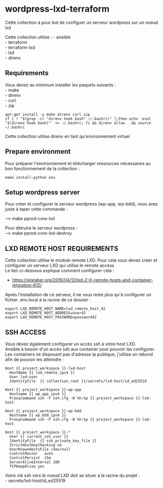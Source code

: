 # wordpress-lxd-terraform

Cette collection à pour but de configuer un serveur wordpress sur un noeud lxd   

Cette collection utilise : 
    - ansible  
    - terraform  
    - terraform-lxd  
    - lxd  
    - direnv  

## Requirements

Vous devez au minimum installer les paquets suivants :  
    - make  
    - direnv  
    - curl  
    - zip  

```
apt-get install -y make direnv curl zip 
if [ ! "$(grep -ir "direnv hook bash" ~/.bashrc)" ];then echo 'eval "$(direnv hook bash)"' >> ~/.bashrc; fi && direnv allow . && source ~/.bashrc
``` 

Cette collection utilise direnv en tant qu'environnement virtuel  

## Prepare environment

Pour préparer l'environnement et télécharger ressources nécessaires au bon fonctionnement de la collection :    

```
make install-python env
```

## Setup wordpress server  

Pour créer et configurer le serveur wordpress (wp-app, wp-bdd), vous avez juste à taper cette commande :  

--> make pprod-core-lxd  

Pour détruire le serveur wordpress :  
--> make pprod-core-lxd-destroy  

## LXD REMOTE HOST REQUIREMENTS
Cette collection utilise le module remote LXD. Pour cela vous devez créer et configurer un serveur LXD qui utilise le remote access  
Le lien ci-dessous explique comment configurer cela :  
- https://stgraber.org/2016/04/12/lxd-2-0-remote-hosts-and-container-migration-612/  

Après l'installation de ce serveur, il ne vous reste plus qu'à configurer un fichier .env.local à la racine de ce dossier :  

```
export LXD_REMOTE_HOST_NAME=lxd_remote_host_42
export LXD_REMOTE_HOST_ADDRESS=user42
export LXD_REMOTE_HOST_PASSWORD=password42
```

## SSH ACCESS
Vous devez également configurer un accès ssh à votre host LXD.  
Ansible à besoin d'un accès ssh aux container pour pouvoir les configurer. Les containers ne disposant pas d'adresse ip publique, j'utilise un rebond afin de pouvoir les atteindre :  

```
Host {{ project_workspace }}-lxd-host
  HostName {{ lxd_remote_ipv4 }}
  User lxd-user
  IdentityFile  {{ collection_root }}/secrets/lxd-host/id_ed25519

Host {{ project_workspace }}-wp-app
  Hostname {{ wp_app_ipv4 }}
  ProxyCommand ssh -F ssh.cfg -W %h:%p {{ project_workspace }}-lxd-host

Host {{ project_workspace }}-wp-bdd
  Hostname {{ wp_bdd_ipv4 }}
  ProxyCommand ssh -F ssh.cfg -W %h:%p {{ project_workspace }}-lxd-host

Host {{ project_workspace }}-*
  User {{ current_ssh_user }}
  IdentityFile  {{ ssh_private_key_file }}
  StrictHostKeyChecking no
  UserKnownHostsFile /dev/null
  ControlMaster   auto
  ControlPersist  15m
  ServerAliveInterval 100
  TCPKeepAlive yes

```

Votre clé ssh vers le noeud LXD doit se situer à la racine du projet :  
    - secrets/lxd-host/id_ed25519
